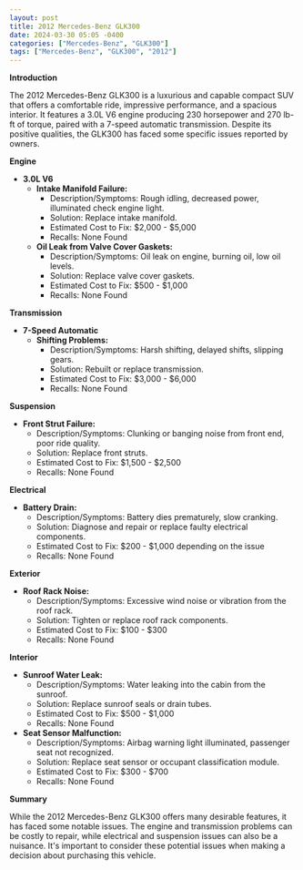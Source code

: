 ```yaml
---
layout: post
title: 2012 Mercedes-Benz GLK300
date: 2024-03-30 05:05 -0400
categories: ["Mercedes-Benz", "GLK300"]
tags: ["Mercedes-Benz", "GLK300", "2012"]
---
```

**Introduction**

The 2012 Mercedes-Benz GLK300 is a luxurious and capable compact SUV that offers a comfortable ride, impressive performance, and a spacious interior. It features a 3.0L V6 engine producing 230 horsepower and 270 lb-ft of torque, paired with a 7-speed automatic transmission. Despite its positive qualities, the GLK300 has faced some specific issues reported by owners.

**Engine**

* **3.0L V6**
    * **Intake Manifold Failure:**
        * Description/Symptoms: Rough idling, decreased power, illuminated check engine light.
        * Solution: Replace intake manifold.
        * Estimated Cost to Fix: $2,000 - $5,000
        * Recalls: None Found
    * **Oil Leak from Valve Cover Gaskets:**
        * Description/Symptoms: Oil leak on engine, burning oil, low oil levels.
        * Solution: Replace valve cover gaskets.
        * Estimated Cost to Fix: $500 - $1,000
        * Recalls: None Found

**Transmission**

* **7-Speed Automatic**
    * **Shifting Problems:**
        * Description/Symptoms: Harsh shifting, delayed shifts, slipping gears.
        * Solution: Rebuilt or replace transmission.
        * Estimated Cost to Fix: $3,000 - $6,000
        * Recalls: None Found

**Suspension**

* **Front Strut Failure:**
    * Description/Symptoms: Clunking or banging noise from front end, poor ride quality.
    * Solution: Replace front struts.
    * Estimated Cost to Fix: $1,500 - $2,500
    * Recalls: None Found

**Electrical**

* **Battery Drain:**
    * Description/Symptoms: Battery dies prematurely, slow cranking.
    * Solution: Diagnose and repair or replace faulty electrical components.
    * Estimated Cost to Fix: $200 - $1,000 depending on the issue
    * Recalls: None Found

**Exterior**

* **Roof Rack Noise:**
    * Description/Symptoms: Excessive wind noise or vibration from the roof rack.
    * Solution: Tighten or replace roof rack components.
    * Estimated Cost to Fix: $100 - $300
    * Recalls: None Found

**Interior**

* **Sunroof Water Leak:**
    * Description/Symptoms: Water leaking into the cabin from the sunroof.
    * Solution: Replace sunroof seals or drain tubes.
    * Estimated Cost to Fix: $500 - $1,000
    * Recalls: None Found
* **Seat Sensor Malfunction:**
    * Description/Symptoms: Airbag warning light illuminated, passenger seat not recognized.
    * Solution: Replace seat sensor or occupant classification module.
    * Estimated Cost to Fix: $300 - $700
    * Recalls: None Found

**Summary**

While the 2012 Mercedes-Benz GLK300 offers many desirable features, it has faced some notable issues. The engine and transmission problems can be costly to repair, while electrical and suspension issues can also be a nuisance. It's important to consider these potential issues when making a decision about purchasing this vehicle.
